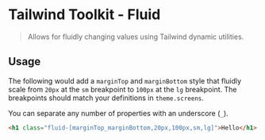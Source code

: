 # Tailwind Toolkit - Fluid

> Allows for fluidly changing values using Tailwind dynamic utilities.

## Usage

The following would add a `marginTop` and `marginBottom` style that fluidly scale from `20px` at the `sm` breakpoint to `100px` at the `lg` breakpoint. The breakpoints should match your definitions in `theme.screens`.

You can separate any number of properties with an underscore (`_`).

```html
<h1 class="fluid-[marginTop_marginBottom,20px,100px,sm,lg]">Hello</h1>
```
